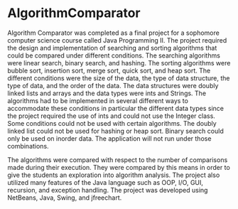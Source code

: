 # AlgorithmComparator
 
Algorithm Comparator was completed as a final project for a sophomore computer science course called Java Programming II. The project required the design and implementation of searching and sorting algorithms that could be compared under different conditions. The searching algorithms were linear search, binary search, and hashing. The sorting algorithms were bubble sort, insertion sort, merge sort, quick sort, and heap sort. The different conditions were the size of the data, the type of data structure, the type of data, and the order of the data. The data structures were doubly linked lists and arrays and the data types were ints and Strings. The algorithms had to be implemented in several different ways to accommodate these conditions in particular the different data types since the project required the use of ints and could not use the Integer class. Some conditions could not be used with certain algorithms. The doubly linked list could not be used for hashing or heap sort. Binary search could only be used on inorder data. The application will not run under those combinations.


The algorithms were compared with respect to the number of comparisons made during their execution. They were compared by this means in order to give the students an exploration into algorithm analysis. The project also utilized many features of the Java language such as OOP, I/O, GUI, recursion, and exception handling. The project was developed using NetBeans, Java, Swing, and jfreechart.
